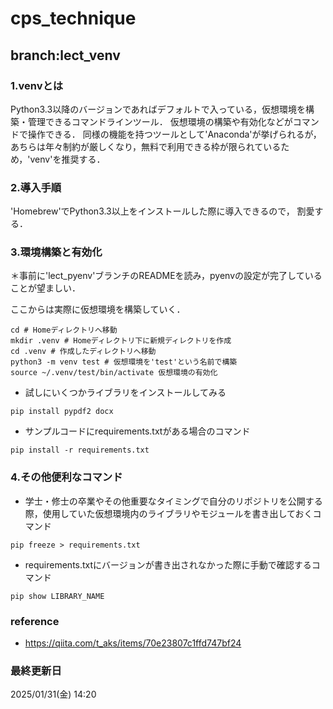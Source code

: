 # cps_technique
## branch:lect_venv

### 1.venvとは
Python3.3以降のバージョンであればデフォルトで入っている，仮想環境を構築・管理できるコマンドラインツール．
仮想環境の構築や有効化などがコマンドで操作できる．
同様の機能を持つツールとして'Anaconda'が挙げられるが，あちらは年々制約が厳しくなり，無料で利用できる枠が限られているため，'venv'を推奨する．

### 2.導入手順
'Homebrew'でPython3.3以上をインストールした際に導入できるので，
割愛する．

### 3.環境構築と有効化
＊事前に'lect_pyenv'ブランチのREADMEを読み，pyenvの設定が完了していることが望ましい．

ここからは実際に仮想環境を構築していく．
~~~
cd # Homeディレクトリへ移動
mkdir .venv # Homeディレクトリ下に新規ディレクトリを作成
cd .venv # 作成したディレクトリへ移動
python3 -m venv test # 仮想環境を'test'という名前で構築
source ~/.venv/test/bin/activate 仮想環境の有効化
~~~
- 試しにいくつかライブラリをインストールしてみる
~~~
pip install pypdf2 docx
~~~
- サンプルコードにrequirements.txtがある場合のコマンド
~~~
pip install -r requirements.txt
~~~

### 4.その他便利なコマンド
- 学士・修士の卒業やその他重要なタイミングで自分のリポジトリを公開する際，使用していた仮想環境内のライブラリやモジュールを書き出しておくコマンド
~~~
pip freeze > requirements.txt
~~~
- requirements.txtにバージョンが書き出されなかった際に手動で確認するコマンド
~~~
pip show LIBRARY_NAME
~~~

### reference
- https://qiita.com/t_aks/items/70e23807c1ffd747bf24

### 最終更新日
2025/01/31(金) 14:20
